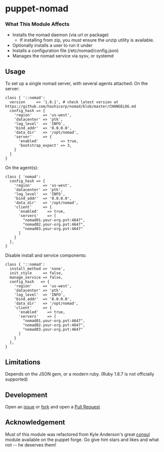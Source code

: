 # puppet-nomad

### What This Module Affects

* Installs the nomad daemon (via url or package)
  * If installing from zip, you *must* ensure the unzip utility is available.
* Optionally installs a user to run it under
* Installs a configuration file (/etc/nomad/config.json)
* Manages the nomad service via sysv, or systemd

## Usage

To set up a single nomad server, with several agents attached:
On the server:
```puppet
class { '::nomad':
  version     => '1.0.1', # check latest version at https://github.com/hashicorp/nomad/blob/master/CHANGELOG.md
  config_hash => {
    'region'     => 'us-west',
    'datacenter' => 'ptk',
    'log_level'  => 'INFO',
    'bind_addr'  => '0.0.0.0',
    'data_dir'   => '/opt/nomad',
    'server'     => {
      'enabled'          => true,
      'bootstrap_expect' => 3,
    }
  }
}
```
On the agent(s):
```puppet
class { 'nomad':
  config_hash => {
    'region'     => 'us-west',
    'datacenter' => 'ptk',
    'log_level'  => 'INFO',
    'bind_addr'  => '0.0.0.0',
    'data_dir'   => '/opt/nomad',
    'client'     => {
      'enabled'    => true,
      'servers'    => [
        "nomad01.your-org.pvt:4647",
        "nomad02.your-org.pvt:4647",
        "nomad03.your-org.pvt:4647"
      ]
    }
  },
}

```
Disable install and service components:
```puppet
class { '::nomad':
  install_method => 'none',
  init_style     => false,
  manage_service => false,
  config_hash   => {
    'region'     => 'us-west',
    'datacenter' => 'ptk',
    'log_level'  => 'INFO',
    'bind_addr'  => '0.0.0.0',
    'data_dir'   => '/opt/nomad',
    'client'     => {
      'enabled'    => true,
      'servers'    => [
        "nomad01.your-org.pvt:4647",
        "nomad02.your-org.pvt:4647",
        "nomad03.your-org.pvt:4647"
      ]
    }
  },
}
```

## Limitations

Depends on the JSON gem, or a modern ruby. (Ruby 1.8.7 is not officially supported)

## Development
Open an [issue](https://github.com/dudemcbacon/puppet-nomad/issues) or
[fork](https://github.com/dudemcbacon/puppet-nomad/fork) and open a
[Pull Request](https://github.com/dudemcbacon/puppet-nomad/pulls)

## Acknowledgement

Must of this module was refactored from Kyle Anderson's great [consul](https://github.com/solarkennedy/puppet-consul) module available on the puppet forge. Go give him stars and likes and what not -- he deserves them!

